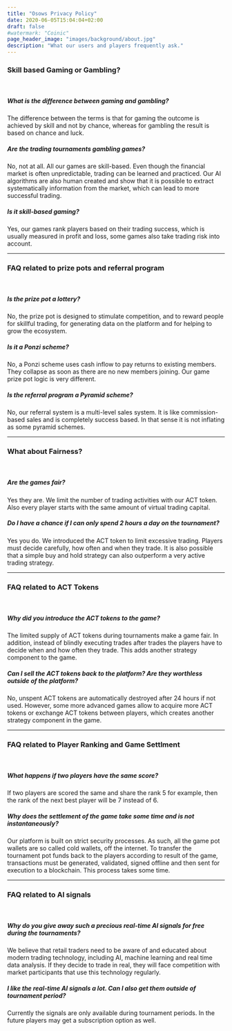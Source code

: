 ```yaml
---
title: "Osows Privacy Policy"
date: 2020-06-05T15:04:04+02:00
draft: false
#watermark: "Coinic"
page_header_image: "images/background/about.jpg"
description: "What our users and players frequently ask."
---
```



### Skill based Gaming or Gambling?
<br>

##### What is the difference between gaming and gambling?

The difference between the terms is that for gaming the outcome is achieved by skill and not by chance, whereas for gambling the result is based on chance and luck. 


##### Are the trading tournaments gambling games?

No, not at all. All our games are skill-based. Even though the financial market is often unpredictable, trading can be learned and practiced. 
Our AI algorithms are also human created and show that it is possible to extract systematically information from the market, which can lead to more successful trading.

##### Is it skill-based gaming?

Yes, our games rank players based on their trading success, which is usually measured in profit and loss, some games also take trading risk into account.

<hr>

### FAQ related to prize pots and referral program
<br>

##### Is the prize pot a lottery?

No, the prize pot is designed to stimulate competition, and to reward people for skillful trading, for generating data on the platform and for helping to grow the ecosystem.


##### Is it a Ponzi scheme?

No, a Ponzi scheme uses cash inflow to pay returns to existing members. They collapse as soon as there are no new members joining. Our game prize pot logic is very different.


##### Is the referral program a Pyramid scheme?

No, our referral system is a multi-level sales system. It is like commission-based sales and is completely success based. In that sense it is not inflating as some pyramid schemes.

<hr>


### What about Fairness?
<br>

##### Are the games fair?

Yes they are. We limit the number of trading activities with our ACT token. Also every player starts with the same amount of virtual trading capital. 


##### Do I have a chance if I can only spend 2 hours a day on the tournament?

Yes you do. We introduced the ACT token to limit excessive trading. Players must decide carefully, how often and when they trade. It is also possible that a simple buy and hold strategy can also outperform a very active trading strategy.

<hr>

### FAQ related to ACT Tokens
<br>

##### Why did you introduce the ACT tokens to the game?

The limited supply of ACT tokens during tournaments make a game fair. In addition, instead of blindly executing trades after trades the players have to decide when and how often they trade.
This adds another strategy component to the game.   

##### Can I sell the ACT tokens back to the platform? Are they worthless outside of the platform?

No, unspent ACT tokens are automatically destroyed after 24 hours if not used. However, some more advanced games allow to acquire more ACT tokens or exchange ACT tokens between players, which creates another strategy component in the game.

<hr>

### FAQ related to Player Ranking and Game Settlment
<br>

##### What happens if two players have the same score?

If two players are scored the same and share the rank 5 for example, then the rank of the next best player will be 7 instead of 6.


##### Why does the settlement of the game take some time and is not instantaneously?

Our platform is built on strict security processes. As such, all the game pot wallets are so called cold wallets, off the internet. To transfer the tournament pot funds back to the players according to result of the game, transactions must be generated, validated, signed offline and then sent for execution to a blockchain. This process takes some time.

<hr>

### FAQ related to AI signals 
<br>

##### Why do you give away such a precious real-time AI signals for free during the tournaments?

We believe that retail traders need to be aware of and educated about modern trading technology, including AI, machine learning and real time data analysis. If they decide to trade in real, they will face competition with market participants that use this technology regularly.


##### I like the real-time AI signals a lot. Can I also get them outside of tournament period?

Currently the signals are only available during tournament periods. In the future players may get a subscription option as well.